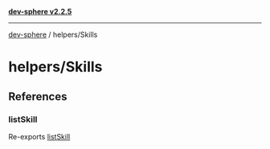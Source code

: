 [**dev-sphere v2.2.5**](../../README.md)

***

[dev-sphere](../../modules.md) / helpers/Skills

# helpers/Skills

## References

### listSkill

Re-exports [listSkill](listSkill/variables/listSkill.md)
